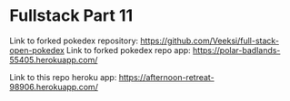 # Fullstack Part 11

Link to forked pokedex repository: https://github.com/Veeksi/full-stack-open-pokedex
Link to forked pokedex repo app: https://polar-badlands-55405.herokuapp.com/

Link to this repo heroku app: https://afternoon-retreat-98906.herokuapp.com/
